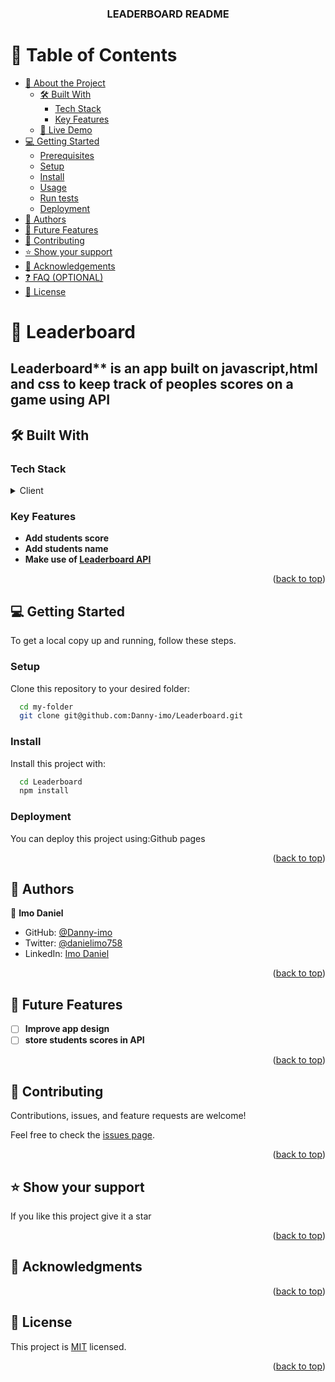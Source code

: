 <a name="readme-top"></a>



<div align="center">

  <h3><b>LEADERBOARD README</b></h3>

</div>


# 📗 Table of Contents

- [📖 About the Project](#about-project)
  - [🛠 Built With](#built-with)
    - [Tech Stack](#tech-stack)
    - [Key Features](#key-features)
  - [🚀 Live Demo](#live-demo)
- [💻 Getting Started](#getting-started)
  - [Prerequisites](#prerequisites)
  - [Setup](#setup)
  - [Install](#install)
  - [Usage](#usage)
  - [Run tests](#run-tests)
  - [Deployment](#deployment)
- [👥 Authors](#authors)
- [🔭 Future Features](#future-features)
- [🤝 Contributing](#contributing)
- [⭐️ Show your support](#support)
- [🙏 Acknowledgements](#acknowledgements)
- [❓ FAQ (OPTIONAL)](#faq)
- [📝 License](#license)

<!-- PROJECT DESCRIPTION -->

# 📖 Leaderboard <a name="about-project"></a>


## Leaderboard** is an app built on javascript,html and css to keep track of peoples scores on a game using API 

## 🛠 Built With <a name="built-with"></a>

### Tech Stack <a name="tech-stack"></a>


<details>
  <summary>Client</summary>
  <ul>
    <li><a href="https://www.javascript.com/">Vanila Javascript</a></li>
  </ul>
</details>



### Key Features <a name="key-features"></a>

- **Add students score**
- **Add students name**
- **Make use of [Leaderboard API](https://www.notion.so/Leaderboard-API-service-24c0c3c116974ac49488d4eb0267ade3)**

<p align="right">(<a href="#readme-top">back to top</a>)</p>



## 💻 Getting Started <a name="getting-started"></a>

To get a local copy up and running, follow these steps.


### Setup

Clone this repository to your desired folder:


```sh
  cd my-folder
  git clone git@github.com:Danny-imo/Leaderboard.git
```


### Install

Install this project with:



```sh
  cd Leaderboard
  npm install
```


### Deployment

You can deploy this project using:Github pages


<p align="right">(<a href="#readme-top">back to top</a>)</p>


## 👥 Authors <a name="authors"></a>


👤 **Imo Daniel**

- GitHub: [@Danny-imo](https://github.com/Danny-imo)
- Twitter: [@danielimo758](https://twitter.com/danielimo758)
- LinkedIn: [Imo Daniel](https://linkedin.com/in/imo-daniel-b15585167)


<p align="right">(<a href="#readme-top">back to top</a>)</p>


## 🔭 Future Features <a name="future-features"></a>

- [ ] **Improve app design**
- [ ] **store students scores in API**

<p align="right">(<a href="#readme-top">back to top</a>)</p>


## 🤝 Contributing <a name="contributing"></a>

Contributions, issues, and feature requests are welcome!

Feel free to check the [issues page](../../issues/).

<p align="right">(<a href="#readme-top">back to top</a>)</p>


## ⭐️ Show your support <a name="support"></a>

If you like this project give it a star

<p align="right">(<a href="#readme-top">back to top</a>)</p>


## 🙏 Acknowledgments <a name="acknowledgements"></a>

<p align="right">(<a href="#readme-top">back to top</a>)</p>

## 📝 License <a name="license"></a>

This project is [MIT](./MIT.md) licensed.


<p align="right">(<a href="#readme-top">back to top</a>)</p>
